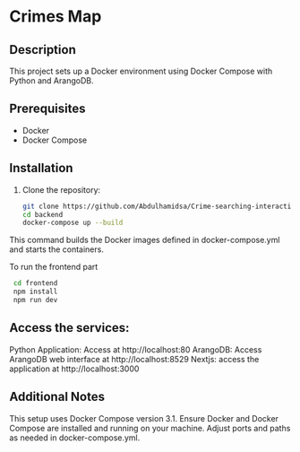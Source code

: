 # Crimes Map

## Description
This project sets up a Docker environment using Docker Compose with Python and ArangoDB.

## Prerequisites
- Docker
- Docker Compose

## Installation
1. Clone the repository:
   ```bash
   git clone https://github.com/Abdulhamidsa/Crime-searching-interactive-map
   cd backend
   docker-compose up --build
This command builds the Docker images defined in docker-compose.yml and starts the containers.

To run the frontend part
   ```bash
    cd frontend
    npm install
    npm run dev
   ```

## Access the services:
Python Application: Access at http://localhost:80
ArangoDB: Access ArangoDB web interface at http://localhost:8529
Nextjs: access the application at http://localhost:3000

## Additional Notes
This setup uses Docker Compose version 3.1.
Ensure Docker and Docker Compose are installed and running on your machine.
Adjust ports and paths as needed in docker-compose.yml.

